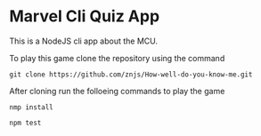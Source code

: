 # Marvel Cli Quiz App  

This is a NodeJS cli app about the MCU.  

To play this game clone the repository using the command  

`git clone https://github.com/znjs/How-well-do-you-know-me.git`

After cloning run the folloeing commands to play the game

`nmp install`  

`npm test`
